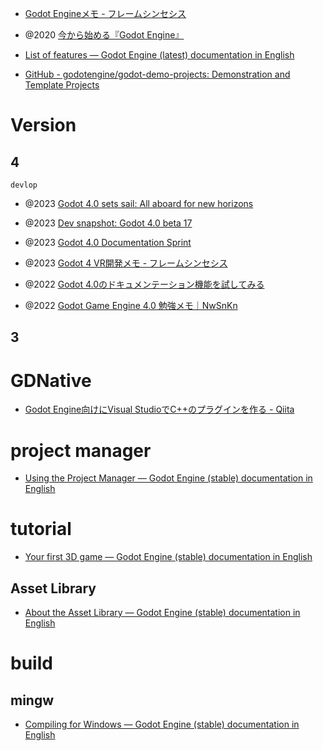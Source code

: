 
- [Godot Engineメモ - フレームシンセシス](https://framesynthesis.jp/tech/godot/)
- @2020 [今から始める『Godot Engine』](https://zenn.dev/saitos/articles/lets_start_godot_engine)

- [List of features — Godot Engine (latest) documentation in English](https://docs.godotengine.org/en/latest/about/list_of_features.html)
- [GitHub - godotengine/godot-demo-projects: Demonstration and Template Projects](https://github.com/godotengine/godot-demo-projects)

# Version
## 4
`devlop`
- @2023 [Godot 4.0 sets sail: All aboard for new horizons](https://godotengine.org/article/godot-4-0-sets-sail/)
- @2023 [Dev snapshot: Godot 4.0 beta 17](https://godotengine.org/article/dev-snapshot-godot-4-0-beta-17/)
- @2023 [Godot 4.0 Documentation Sprint](https://godotengine.org/article/godot-4-0-docs-sprint/)
- @2023 [Godot 4 VR開発メモ - フレームシンセシス](https://framesynthesis.jp/tech/godot/vr/)
- @2022 [Godot 4.0のドキュメンテーション機能を試してみる](https://zenn.dev/slm/articles/dac2d679d2dd6c)

- @2022 [Godot Game Engine 4.0 勉強メモ｜NwSnKn](https://note.com/nwsnkn/n/nf9e17fd5a93f)

## 3

# GDNative
- [Godot Engine向けにVisual StudioでC++のプラグインを作る - Qiita](https://qiita.com/ueshita/items/822e09717f730c211e78)

# project manager
- [Using the Project Manager — Godot Engine (stable) documentation in English](https://docs.godotengine.org/en/stable/tutorials/editor/project_manager.html)

# tutorial
- [Your first 3D game — Godot Engine (stable) documentation in English](https://docs.godotengine.org/en/stable/getting_started/first_3d_game/index.html)
## Asset Library
- [About the Asset Library — Godot Engine (stable) documentation in English](https://docs.godotengine.org/en/stable/community/asset_library/what_is_assetlib.html#doc-what-is-assetlib)
# build
## mingw
- [Compiling for Windows — Godot Engine (stable) documentation in English](https://docs.godotengine.org/en/stable/contributing/development/compiling/compiling_for_windows.html)

